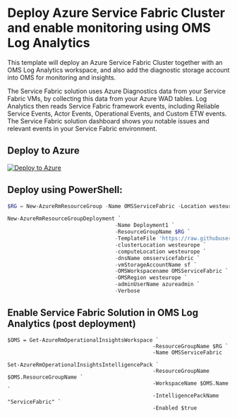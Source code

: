# Deploy Azure Service Fabric Cluster and enable monitoring using OMS Log Analytics
This template will deploy an Azure Service Fabric Cluster together with an OMS Log Analytics workspace, and also add the diagnostic storage account into OMS for monitoring and insights. 

The Service Fabric solution uses Azure Diagnostics data from your Service Fabric VMs, by collecting this data from your Azure WAD tables. 
Log Analytics then reads Service Fabric framework events, including Reliable Service Events, Actor Events, Operational Events, and Custom ETW events. 
The Service Fabric solution dashboard shows you notable issues and relevant events in your Service Fabric environment.

## Deploy to Azure
[![Deploy to Azure](http://azuredeploy.net/deploybutton.png)](https://portal.azure.com/#create/Microsoft.Template/uri/https%3A%2F%2Fraw.githubusercontent.com%2Fkrnese%2Fazuredeploy%2Fmaster%2FOMS%2FMSOMS%2FServiceFabric%2F%2Fazuredeploy.json) 

## Deploy using PowerShell:
````powershell
$RG = New-AzureRmResourceGroup -Name OMSServiceFabric -Location westeurope

New-AzureRmResourceGroupDeployment `
                                  -Name Deployment1 `
                                  -ResourceGroupName $RG `
                                  -TemplateFile 'https://raw.githubusercontent.com/krnese/AzureDeploy/master/OMS/MSOMS/ServiceFabric/azuredeploy.json' `
                                  -clusterLocation westeurope `
                                  -computeLocation westeurope `
                                  -dnsName omsservicefabric `
                                  -vmStorageAccountName sf `
                                  -OMSWorkspacename OMSServiceFabric `
                                  -OMSRegion westeurope `
                                  -adminUserName azureadmin `
                                  -Verbose
````                                   
## Enable Service Fabric Solution in OMS Log Analytics (post deployment)
````
$OMS = Get-AzureRmOperationalInsightsWorkspace `
                                              -ResourceGroupName $RG `
                                              -Name OMSServiceFabric
                                              
Set-AzureRmOperationalInsightsIntelligencePack `
                                              -ResourceGroupName $OMS.ResourceGroupName `
                                              -WorkspaceName $OMS.Name `
                                              -IntelligencePackName "ServiceFabric" `
                                              -Enabled $true
````
